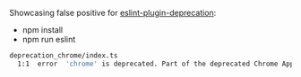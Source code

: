 Showcasing false positive for [eslint-plugin-deprecation](https://github.com/gund/eslint-plugin-deprecation):
* npm install
* npm run eslint

```bash
deprecation_chrome/index.ts
  1:1  error  'chrome' is deprecated. Part of the deprecated Chrome Apps platform  deprecation/deprecation
```
